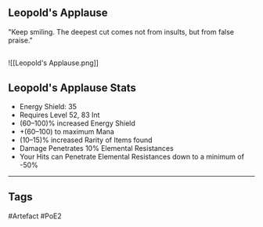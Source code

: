 ## Leopold's Applause
"Keep smiling. The deepest cut comes not from insults, but from false praise."
##
![[Leopold's Applause.png]]
## Leopold's Applause Stats
- Energy Shield: 35
- Requires Level 52, 83 Int
- (60–100)% increased Energy Shield
- +(60–100) to maximum Mana
- (10–15)% increased Rarity of Items found
- Damage Penetrates 10% Elemental Resistances
- Your Hits can Penetrate Elemental Resistances down to a minimum of -50%


---
## Tags
#Artefact
#PoE2